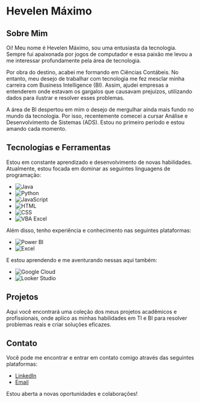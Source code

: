 # Hevelen Máximo

## Sobre Mim
Oi! Meu nome é Hevelen Máximo, sou uma entusiasta da tecnologia. Sempre fui apaixonada por jogos de computador e essa paixão me levou a me interessar profundamente pela área de tecnologia.

Por obra do destino, acabei me formando em Ciências Contábeis. No entanto, meu desejo de trabalhar com tecnologia me fez mesclar minha carreira com Business Intelligence (BI). Assim, ajudei empresas a entenderem onde estavam os gargalos que causavam prejuízos, utilizando dados para ilustrar e resolver esses problemas.

A área de BI despertou em mim o desejo de mergulhar ainda mais fundo no mundo da tecnologia. Por isso, recentemente comecei a cursar Análise e Desenvolvimento de Sistemas (ADS). Estou no primeiro período e estou amando cada momento.


## Tecnologias e Ferramentas
Estou em constante aprendizado e desenvolvimento de novas habilidades. Atualmente, estou focada em dominar as seguintes linguagens de programação:

- ![Java](https://img.shields.io/badge/Java-ED8B00?style=for-the-badge&logo=java&logoColor=white)
- ![Python](https://img.shields.io/badge/Python-3776AB?style=for-the-badge&logo=python&logoColor=white)
- ![JavaScript](https://img.shields.io/badge/JavaScript-F7DF1E?style=for-the-badge&logo=javascript&logoColor=black)
- ![HTML](https://img.shields.io/badge/HTML5-E34F26?style=for-the-badge&logo=html5&logoColor=white)
- ![CSS](https://img.shields.io/badge/CSS3-1572B6?style=for-the-badge&logo=css3&logoColor=white)
- ![VBA Excel](https://img.shields.io/badge/VBA-Excel-007ACC?style=for-the-badge&logo=microsoft-excel&logoColor=white)

Além disso, tenho experiência e conhecimento nas seguintes plataformas:

- ![Power BI](https://img.shields.io/badge/PowerBI-F2C811?style=for-the-badge&logo=powerbi&logoColor=black)
- ![Excel](https://img.shields.io/badge/Microsoft%20Excel-217346?style=for-the-badge&logo=microsoft-excel&logoColor=white)
  
E estou aprendendo e me aventurando nessas aqui também:
- ![Google Cloud](https://img.shields.io/badge/Google%20Cloud-4285F4?style=for-the-badge&logo=google-cloud&logoColor=white)
- ![Looker Studio](https://img.shields.io/badge/Looker%20Studio-4285F4?style=for-the-badge&logo=google&logoColor=white)

## Projetos
Aqui você encontrará uma coleção dos meus projetos acadêmicos e profissionais, onde aplico as minhas habilidades em TI e BI para resolver problemas reais e criar soluções eficazes.

## Contato
Você pode me encontrar e entrar em contato comigo através das seguintes plataformas:

- [LinkedIn](https://www.linkedin.com/in/hevelen-m%C3%A1ximo/)
- [Email](mailto:hevelenmaximo@outlook.com)

Estou aberta a novas oportunidades e colaborações!
